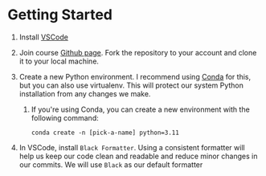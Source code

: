 # Getting Started

1. Install [VSCode](https://code.visualstudio.com/)
2. Join course [Github page](https://github.com/mapping-systems/cdp-mapping-systems). Fork the repository to your account and clone it to your local machine.
3. Create a new Python environment. I recommend using [Conda](https://conda.io/projects/conda/en/latest/user-guide/install/index.html) for this, but you can also use virtualenv. This will protect our system Python installation from any changes we make.

   1. If you're using Conda, you can create a new environment with the following command:

      ```
      conda create -n [pick-a-name] python=3.11
      ```

4. In VSCode, install `Black Formatter`. Using a consistent formatter will help us keep our code clean and readable and reduce minor changes in our commits. We will use `Black` as our default formatter
